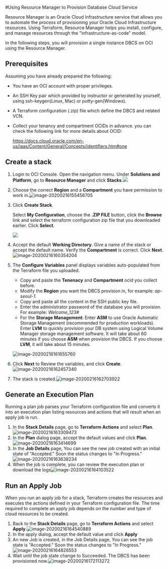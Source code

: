#Using Resource Manager to Provision Database Cloud Service

Resource Manager is an Oracle Cloud Infrastructure service that allows you to automate the process of provisioning your Oracle Cloud Infrastructure resources. Using Terraform, Resource Manager helps you install, configure, and manage resources through the "infrastructure-as-code" model.

In the following steps, you will provision a single instance DBCS on OCI using the Resource Manager.



## Prerequisites

Assuming you have already prepared the following:

- You have an OCI account with proper privileges.

- An SSH Key pair which provided by instructor or generated by yourself, using ssh-keygen(Linux, Mac) or putty-gen(Windows).

- A Terraform configuration (.zip) file which define the DBCS and related VCN.

- Collect your tenancy and compartment OCIDs in advance. you can check the following link for more details about OCID:

  https://docs.cloud.oracle.com/en-us/iaas/Content/General/Concepts/identifiers.htm#one



## Create a stack

1. Login to OCI Console. Open the navigation menu. Under **Solutions and Platform**, go to **Resource Manager** and click **Stacks**.![](./img/image-20200216155401032.png)

2. Choose the correct **Region** and a **Compartment** you have permission to work in.![image-20200216155456705](./img/image-20200216155456705.png)

3. Click **Create Stack**. 

   Select **My Configuration**, choose the **.ZIP FILE** button, click the **Browse** link and select the terraform configuration zip file that you downloaded earlier. Click **Select**.

	![](./img/zip-file.png)

4. Accept the default **Working Directory**. Give a name of the stack or accept the default name. Verify the **Compartment** is correct. Click **Next**.![image-20200216160354204](./img/image-20200216160354204.png)

5. The **Configure Variables** panel displays variables auto-populated from the Terraform file you uploaded. 

   - Copy and paste the **Tenenacy** and **Compartment** ocid you collect before.
   - Modify the **Region** you want the DBCS provision in, for example: *ap-seoul-1*. 
   - Copy and paste all the content in the SSH public key file.
   - Enter the administrator password of the database you will provision. For example: *Welcome_123#*
   - For the **Storage Management**: Enter **ASM** to use Oracle Automatic Storage Management (recommended for production workloads). Enter **LVM**  to quickly provision your DB system using Logical Volume Manager storage management software. It will take about 60 minutes if you choose **ASM** when provision the DBCS. If you choose **LVM**, it will take about 15 minutes.

   ![image-20200216161655760](./img/image-20200216161655760.png)

6. Click **Next** to Review the variables, and click **Create**.![image-20200216162457340](./img/image-20200216162457340.png)

7. The stack is created.![image-20200216162703922](./img/image-20200216162703922.png)



## Generate an Execution Plan

Running a plan job parses your Terraform configuration file and converts it into an execution plan listing resources and actions that will result when an apply job is run.

1. In the **Stack Details** page, go to **Terraform Actions** and select **Plan**.![image-20200216163309473](./img/image-20200216163309473.png)
2. In the **Plan** dialog page, accept the default values and click **Plan**.![image-20200216163414699](./img/image-20200216163414699.png)
3. In the **Job Details** page, You can see the new job created with an initial state of "Accepted." Soon the status changes to "In Progress."![image-20200216163638234](./img/image-20200216163638234.png)
4. When the job is complete, you can review the execution plan or download the logs![image-20200216164103522](./img/image-20200216164103522.png)



## Run an Apply Job

When you run an apply job for a stack, Terraform creates the resources and executes the actions defined in your Terraform configuration file. The time required to complete an apply job depends on the number and type of cloud resources to be created.

1. Back to the **Stack Details** page, go to **Terraform Actions** and select **Apply**.![image-20200216164540889](./img/image-20200216164540889.png)
2. In the apply dialog, accept the default value and click **Apply**
3. An new Job is created, in the Job Details page, You can see the job state is "Accepted." Soon the status changes to "In Progress."![image-20200216164826553](./img/image-20200216164826553.png)
4. Wait until the job state change to Succeeded. The DBCS has been provisioned now.![image-20200216172113272](./img/image-20200216172113272.png)



